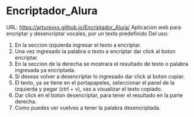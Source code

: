 # Encriptador_Alura
URL: https://arturexxx.github.io/Encriptador_Alura/
Aplicacion web para encriptar y desencriptar vocales, por un texto predefinido
Del uso: 
1. En la seccion izquierda ingresar el texto a encriptar.
2. Una vez ingresado la palabra o texto a encriptar dar click al boton encriptar.
3. En la seccion de la derecha se mostrara el resultado de texto o palabra ingresada ya encriptada.
4. Si deseas volver a desencriptar lo ingresado dar click al boton copiar.
5. El texto, ya se tiene en el portapapeles, seleccionar el panel de la izquierda y pegar (ctrl + v), vas a visualizar el texto copiado.
6. Dar click en el boton desencriptar, para tener el resultado en la parte derecha.
7. Como puedes ver vuelves a tener la palabra desencriptada.
